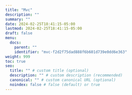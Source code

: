 ```yaml
---
title: "Mvc"
description: ""
summary: ""
date: 2024-02-25T18:41:15-05:00
lastmod: 2024-02-25T18:41:15-05:00
draft: false
menu:
  docs:
    parent: ""
    identifier: "mvc-f2d2f75dad888f6b601d739e0dd6e363"
weight: 999
toc: true
seo:
  title: "" # custom title (optional)
  description: "" # custom description (recommended)
  canonical: "" # custom canonical URL (optional)
  noindex: false # false (default) or true
---
```

